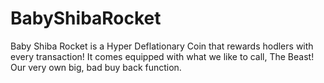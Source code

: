 # BabyShibaRocket
Baby Shiba Rocket is a Hyper Deflationary Coin that rewards hodlers with every transaction! It comes equipped with what we like to call, The Beast! Our very own big, bad buy back function.
